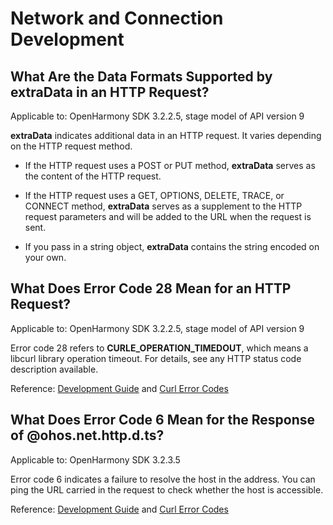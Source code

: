 # Network and Connection Development

## What Are the Data Formats Supported by extraData in an HTTP Request?

Applicable to: OpenHarmony SDK 3.2.2.5, stage model of API version 9

**extraData** indicates additional data in an HTTP request. It varies depending on the HTTP request method.

- If the HTTP request uses a POST or PUT method, **extraData** serves as the content of the HTTP request.

- If the HTTP request uses a GET, OPTIONS, DELETE, TRACE, or CONNECT method, **extraData** serves as a supplement to the HTTP request parameters and will be added to the URL when the request is sent.

- If you pass in a string object, **extraData** contains the string encoded on your own.

## What Does Error Code 28 Mean for an HTTP Request?

Applicable to: OpenHarmony SDK 3.2.2.5, stage model of API version 9

Error code 28 refers to **CURLE_OPERATION_TIMEDOUT**, which means a libcurl library operation timeout. For details, see any HTTP status code description available.

Reference: [Development Guide](https://gitee.com/openharmony/docs/blob/master/en/application-dev/reference/apis/js-apis-http.md#httpresponse) and [Curl Error Codes](https://curl.se/libcurl/c/libcurl-errors.html)

## What Does Error Code 6 Mean for the Response of \@ohos.net.http.d.ts?

Applicable to: OpenHarmony SDK 3.2.3.5

Error code 6 indicates a failure to resolve the host in the address. You can ping the URL carried in the request to check whether the host is accessible.

Reference: [Development Guide](https://gitee.com/openharmony/docs/blob/master/en/application-dev/reference/apis/js-apis-http.md#httpresponse) and [Curl Error Codes](https://curl.se/libcurl/c/libcurl-errors.html)
